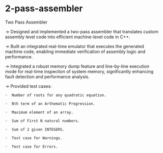 # 2-pass-assembler
Two Pass Assembler

-> Designed and implemented a two-pass assembler that translates custom assembly level code into efficient machine-level code in C++.

-> Built an integrated real-time emulator that executes the generated machine code, enabling immediate verification of assembly logic and performance.

-> Integrated a robust memory dump feature and line-by-line execution mode for real-time inspection of system memory, significantly enhancing fault detection and performance analysis.

-> Provided test cases:

    ◦  Number of roots for any quadratic equation.
    
    ◦  Nth term of an Arthematic Progression.
    
    ◦  Maximum element of an array.

    ◦  Sum of First N natural numbers.

    ◦  Sum of 2 given INTEGERS.
    
    ◦  Test case for Warnings.
    
    ◦  Test case for Errors.
